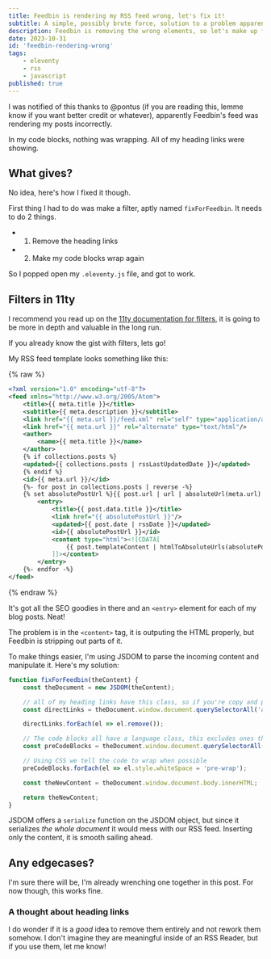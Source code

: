 ```yaml
---
title: Feedbin is rendering my RSS feed wrong, let's fix it!
subtitle: A simple, possibly brute force, solution to a problem apparently no one has had before
description: Feedbin is removing the wrong elements, so let's make up for it on our own
date: 2023-10-31
id: 'feedbin-rendering-wrong'
tags:
    - eleventy
    - rss
    - javascript
published: true
---
```


I was notified of this thanks to @pontus (if you are reading this, lemme know if you want better credit or whatever), apparently Feedbin's feed was rendering my posts incorrectly. 

In my code blocks, nothing was wrapping. All of my heading links were showing.

## What gives?

No idea, here's how I fixed it though.

First thing I had to do was make a filter, aptly named `fixForFeedbin`. It needs to do 2 things.

- 1. Remove the heading links
- 2. Make my code blocks wrap again

So I popped open my `.eleventy.js` file, and got to work.

## Filters in 11ty

I recommend you read up on the [11ty documentation for filters](https://www.11ty.dev/docs/filters/), it is going to be more in depth and valuable in the long run.

If you already know the gist with filters, lets go!

My RSS feed template looks something like this:

{% raw %}
```xml
<?xml version="1.0" encoding="utf-8"?>
<feed xmlns="http://www.w3.org/2005/Atom">
    <title>{{ meta.title }}</title>
    <subtitle>{{ meta.description }}</subtitle>
    <link href="{{ meta.url }}/feed.xml" rel="self" type="application/atom+xml" />
    <link href="{{ meta.url }}" rel="alternate" type="text/html"/>
    <author>
        <name>{{ meta.title }}</name>
    </author>
    {% if collections.posts %}
    <updated>{{ collections.posts | rssLastUpdatedDate }}</updated>
    {% endif %}
    <id>{{ meta.url }}/</id>
    {%- for post in collections.posts | reverse -%}
    {% set absolutePostUrl %}{{ post.url | url | absoluteUrl(meta.url) }}{% endset %}
        <entry>
            <title>{{ post.data.title }}</title>
            <link href="{{ absolutePostUrl }}"/>
            <updated>{{ post.date | rssDate }}</updated>
            <id>{{ absolutePostUrl }}</id>
            <content type="html"><![CDATA[
                {{ post.templateContent | htmlToAbsoluteUrls(absolutePostUrl) | safe }}
            ]]></content>
        </entry>
    {%- endfor -%}
</feed>
```
{% endraw %}

It's got all the SEO goodies in there and an `<entry>` element for each of my blog posts. Neat! 

The problem is in the `<content>` tag, it is outputing the HTML properly, but Feedbin is stripping out parts of it.

To make things easier, I'm using JSDOM to parse the incoming content and manipulate it. Here's my solution:

```js
function fixForFeedbin(theContent) {
    const theDocument = new JSDOM(theContent);

    // all of my heading links have this class, so if you're copy and pasting, double check your feed.
    const directLinks = theDocument.window.document.querySelectorAll('a.direct-link')

    directLinks.forEach(el => el.remove());

    // The code blocks all have a language class, this excludes ones that don't.
    const preCodeBlocks = theDocument.window.document.querySelectorAll('pre[class] > code[class]');

    // Using CSS we tell the code to wrap when possible
    preCodeBlocks.forEach(el => el.style.whiteSpace = 'pre-wrap');

    const theNewContent = theDocument.window.document.body.innerHTML;

    return theNewContent;
}
```

JSDOM offers a `serialize` function on the JSDOM object, but since it serializes *the whole document* it would mess with our RSS feed. Inserting only the content, it is smooth sailing ahead. 

## Any edgecases?

I'm sure there will be, I'm already wrenching one together in this post. For now though, this works fine.

### A thought about heading links

I do wonder if it is a *good* idea to remove them entirely and not rework them somehow. I don't imagine they are meaningful inside of an RSS Reader, but if you use them, let me know!